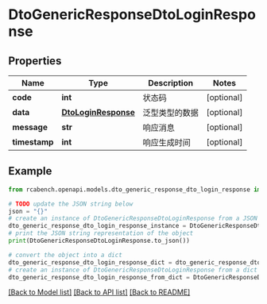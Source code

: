 # DtoGenericResponseDtoLoginResponse


## Properties

Name | Type | Description | Notes
------------ | ------------- | ------------- | -------------
**code** | **int** | 状态码 | [optional] 
**data** | [**DtoLoginResponse**](DtoLoginResponse.md) | 泛型类型的数据 | [optional] 
**message** | **str** | 响应消息 | [optional] 
**timestamp** | **int** | 响应生成时间 | [optional] 

## Example

```python
from rcabench.openapi.models.dto_generic_response_dto_login_response import DtoGenericResponseDtoLoginResponse

# TODO update the JSON string below
json = "{}"
# create an instance of DtoGenericResponseDtoLoginResponse from a JSON string
dto_generic_response_dto_login_response_instance = DtoGenericResponseDtoLoginResponse.from_json(json)
# print the JSON string representation of the object
print(DtoGenericResponseDtoLoginResponse.to_json())

# convert the object into a dict
dto_generic_response_dto_login_response_dict = dto_generic_response_dto_login_response_instance.to_dict()
# create an instance of DtoGenericResponseDtoLoginResponse from a dict
dto_generic_response_dto_login_response_from_dict = DtoGenericResponseDtoLoginResponse.from_dict(dto_generic_response_dto_login_response_dict)
```
[[Back to Model list]](../README.md#documentation-for-models) [[Back to API list]](../README.md#documentation-for-api-endpoints) [[Back to README]](../README.md)


